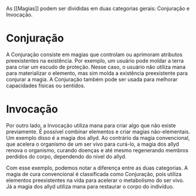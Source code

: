 As [[Magias]] podem ser divididas em duas categorias gerais: Conjuração e Invocação.

# **Conjuração**
A Conjuração consiste em magias que controlam ou aprimoram atributos preexistentes na existência. Por exemplo, um usuário pode moldar a terra para criar um escudo de proteção. Nesse caso, o usuário não utiliza mana para materializar o elemento, mas sim molda a existência preexistente para conjurar a magia. A Conjuração também pode ser usada para melhorar capacidades físicas ou sentidos.

# **Invocação**
Por outro lado, a Invocação utiliza mana para criar algo que não existe previamente. É possível combinar elementos e criar magias não-elementais. Um exemplo disso é a magia dos allyd. Ao contrário da magia convencional, que acelera o organismo de um ser vivo para curá-lo, a magia dos allyd renova o organismo, curando doenças e até mesmo regenerando membros perdidos do corpo, dependendo do nível do allyd.

Com esse exemplo, podemos notar a diferença entre as duas categorias. A magia de cura convencional é classificada como Conjuração, pois utiliza elementos preexistentes na vida para acelerar o metabolismo do ser vivo. Já a magia dos allyd utiliza mana para restaurar o corpo do indivíduo.